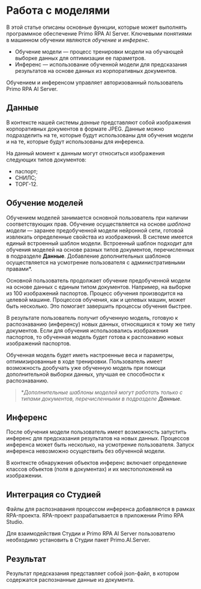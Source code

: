# Работа с моделями

В этой статье описаны основные функции, которые может выполнять программное обеспечение Primo RPA AI Server. Ключевыми понятиями в машинном обучении являются *обучение* и *инференс*. 

* Обучение модели — процесс тренировки модели на обучающей выборке данных для оптимизации ее параметров.
* Инференс — использование обученной модели для предсказания результатов на основе данных из корпоративных документов.

Обучением и инференсом управляет авторизованный пользователь Primo RPA AI Server.

## Данные

В контексте нашей системы *данные* представляют собой изображения корпоративных документов в формате JPEG. Данные можно подразделить на те, которые будут использованы для обучения модели и на те, которые будут использованы для инференса.

На данный момент к данным могут относиться изображения следующих типов документов:
* паспорт;
* СНИЛС;
* ТОРГ-12.

## Обучение моделей

Обучением моделей занимается основной пользователь при наличии соответствующих прав. Обучение осуществляется на основе *шаблона модели* — заранее предобученной модели нейронной сети, готовой извлекать определенные свойства из изображений. В системе имеется единый встроенный шаблон модели. Встроенный шаблон подходит для обучения моделей на основе разных типов документов, перечисленных в подразделе **Данные**. Добавление дополнительных шаблонов осуществляется на усмотрение пользователя с административными правами\*. 

Основной пользователь продолжает обучение предобученной модели на основе данных с единым типом документов. Например, на выборке из 100 изображений паспортов. Процесс обучения производится на целевой машине. Процессов обучения, как и целевых машин, может быть несколько. Это помогает завершить процессы обучения быстрее.

В результате пользователь получит обученную модель, готовую к распознаванию (инференсу) новых данных, относящихся к тому же типу документов. Если для обучения использовались изображения паспортов, то обученная модель будет готова к распознавию новых изображений паспортов. 

Обученная модель будет иметь настроенные веса и параметры, оптимизированные в ходе тренировки. Пользователь имеет возможность дообучать уже обученную модель при помощи дополнительной выборки данных, улучшая ее способности к распознаванию.

>\**Дополнительные шаблоны моделей могут работать только с типами документов, перечисленными в подразделе **Данные**.*

## Инференс

После обучения модели пользователь имеет возможность запустить инференс для предсказания результатов на новых данных. Процессов инференса может быть несколько, на усмотрение пользователя. Запуск инференса невозможно осуществить без обученной модели.

В контексте обнаружения объектов инференс включает определение классов объектов (поля в документах) и их местоположений на изображении. 


## Интеграция со Студией

Файлы для распознавания процессом инференса добавляются в рамках RPA-проекта. RPA-проект разрабатывается в приложении Primo RPA Studio. 

Для взаимодействия Студии и Primo RPA AI Server пользователю необходимо установить в Студии пакет Primo.AI.Server.


## Результат

Результат предсказания представляет собой json-файл, в котором содержатся распознанные данные из документа.

